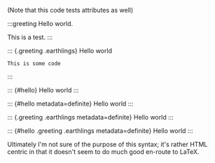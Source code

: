 (Note that this code tests attributes as well)

:::greeting
Hello world.

This is a test.
:::

::: {.greeting .earthlings}
Hello world

```
This is some code
```
:::

::: {#hello}
Hello world
:::

::: {#hello metadata=definite}
Hello world
:::

::: {.greeting .earthlings metadata=definite}
Hello world
:::

::: {#hello .greeting .earthlings metadata=definite}
Hello world
:::

Ultimately I'm not sure of the purpose of this syntax; it's rather HTML
centric in that it doesn't seem to do much good en-route to LaTeX.
